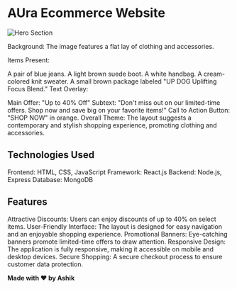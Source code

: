 # AUra Ecommerce Website
![Hero Section](/hero.png)

Background: The image features a flat lay of clothing and accessories.

Items Present:

A pair of blue jeans.
A light brown suede boot.
A white handbag.
A cream-colored knit sweater.
A small brown package labeled "UP DOG Uplifting Focus Blend."
Text Overlay:

Main Offer: "Up to 40% Off"
Subtext: "Don't miss out on our limited-time offers. Shop now and save big on your favorite items!"
Call to Action Button: "SHOP NOW" in orange.
Overall Theme: The layout suggests a contemporary and stylish shopping experience, promoting clothing and accessories.

## Technologies Used
Frontend: HTML, CSS, JavaScript
Framework: React.js
Backend: Node.js, Express
Database: MongoDB

## Features
Attractive Discounts: Users can enjoy discounts of up to 40% on select items.
User-Friendly Interface: The layout is designed for easy navigation and an enjoyable shopping experience.
Promotional Banners: Eye-catching banners promote limited-time offers to draw attention.
Responsive Design: The application is fully responsive, making it accessible on mobile and desktop devices.
Secure Shopping: A secure checkout process to ensure customer data protection.

**Made with ❤️ by Ashik**
